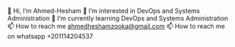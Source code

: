 👋 Hi, I’m Ahmed-Hesham
👀 I’m interested in DevOps and Systems Administration
🌱 I’m currently learning DevOps and Systems Administration
📫 How to reach me ahmedheshamzooka@gmail.com
📫 How to reach me on whatsapp +201114204537
